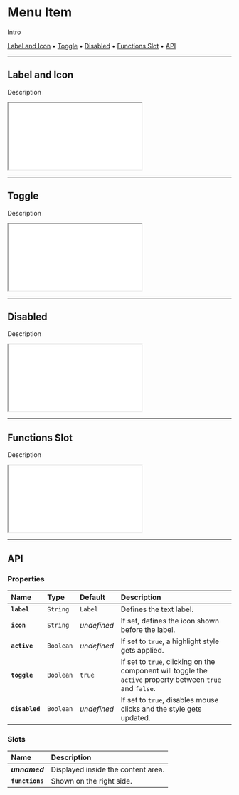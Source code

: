 # Menu Item

Intro

[Label and Icon](components/menu-item#label-and-icon) • [Toggle](components/menu-item#toggle) • [Disabled](components/menu-item#disabled) • [Functions Slot](components/menu-item#functions-slot) • [API](components/menu-item#api)

---

## Label and Icon

Description

<iframe src="./assets/docs/components/menu-item/label-and-icon.html"></iframe>

---

## Toggle

Description

<iframe src="./assets/docs/components/menu-item/toggle.html"></iframe>

---

## Disabled

Description

<iframe src="./assets/docs/components/menu-item/disabled.html"></iframe>


---

## Functions Slot

Description

<iframe src="./assets/docs/components/menu-item/functions-slot.html"></iframe>

---

## API

### Properties

| Name | Type | Default | Description |
| :-- | :-- | :-- | :-- |
| **`label`** | `String` | `Label` | Defines the text label. |
| **`icon`** | `String` | _undefined_ | If set, defines the icon shown before the label. |
| **`active`** | `Boolean` | _undefined_ | If set to `true`, a highlight style gets applied. |
| **`toggle`** | `Boolean` | `true` | If set to `true`, clicking on the component will toggle the `active` property between `true` and `false`. |
| **`disabled`** | `Boolean` | _undefined_ | If set to `true`, disables mouse clicks and the style gets updated. |

### Slots

| Name | Description |
| :-- | :-- |
| **_unnamed_** | Displayed inside the content area. |
| **`functions`** | Shown on the right side. |